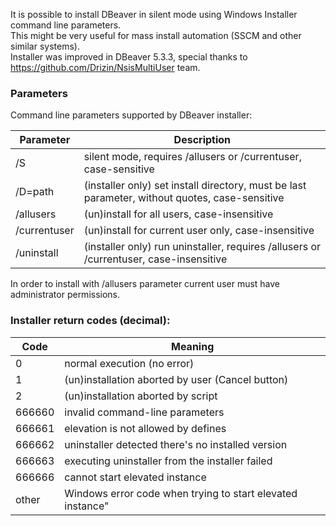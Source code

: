It is possible to install DBeaver in silent mode using Windows Installer command line parameters.  
This might be very useful for mass install automation (SSCM and other similar systems).  
Installer was improved in DBeaver 5.3.3, special thanks to https://github.com/Drizin/NsisMultiUser team.  

### Parameters 

Command line parameters supported by DBeaver installer:

Parameter|Description
---|---
/S | silent mode, requires /allusers or /currentuser, case-sensitive
/D=path | (installer only) set install directory, must be last parameter, without quotes, case-sensitive
/allusers | (un)install for all users, case-insensitive
/currentuser | (un)install for current user only, case-insensitive
/uninstall | (installer only) run uninstaller, requires /allusers or /currentuser, case-insensitive

In order to install with /allusers parameter current user must have administrator permissions.

### Installer return codes (decimal):

Code|Meaning
---|---
0 | normal execution (no error)
1 | (un)installation aborted by user (Cancel button)
2 | (un)installation aborted by script
666660 | invalid command-line parameters
666661 | elevation is not allowed by defines
666662 | uninstaller detected there's no installed version
666663 | executing uninstaller from the installer failed
666666 | cannot start elevated instance
other | Windows error code when trying to start elevated instance"
